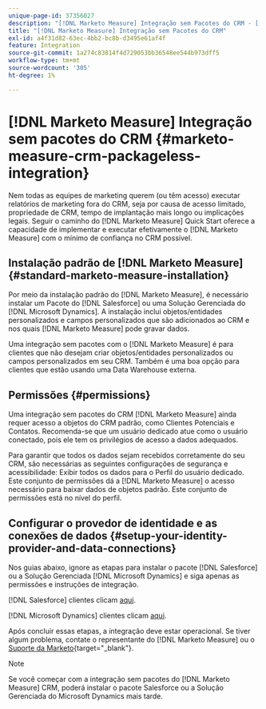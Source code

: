 ```yaml
---
unique-page-id: 37356027
description: "[!DNL Marketo Measure] Integração sem Pacotes do CRM - [!DNL Marketo Measure]"
title: "[!DNL Marketo Measure] Integração sem Pacotes do CRM"
exl-id: a4f31d82-63ec-4bb2-bc8b-d3495e61af4f
feature: Integration
source-git-commit: 1a274c83814f4d729053bb36548ee544b973dff5
workflow-type: tm+mt
source-wordcount: '305'
ht-degree: 1%

---
```


# [!DNL Marketo Measure] Integração sem pacotes do CRM {#marketo-measure-crm-packageless-integration}

Nem todas as equipes de marketing querem (ou têm acesso) executar relatórios de marketing fora do CRM, seja por causa de acesso limitado, propriedade de CRM, tempo de implantação mais longo ou implicações legais. Seguir o caminho do [!DNL Marketo Measure] Quick Start oferece a capacidade de implementar e executar efetivamente o [!DNL Marketo Measure] com o mínimo de confiança no CRM possível.

## Instalação padrão de [!DNL Marketo Measure] {#standard-marketo-measure-installation}

Por meio da instalação padrão do [!DNL Marketo Measure], é necessário instalar um Pacote do [!DNL Salesforce] ou uma Solução Gerenciada do [!DNL Microsoft Dynamics]. A instalação inclui objetos/entidades personalizados e campos personalizados que são adicionados ao CRM e nos quais [!DNL Marketo Measure] pode gravar dados.

Uma integração sem pacotes com o [!DNL Marketo Measure] é para clientes que não desejam criar objetos/entidades personalizados ou campos personalizados em seu CRM. Também é uma boa opção para clientes que estão usando uma Data Warehouse externa.

## Permissões {#permissions}

Uma integração sem pacotes do CRM [!DNL Marketo Measure] ainda requer acesso a objetos do CRM padrão, como Clientes Potenciais e Contatos. Recomenda-se que um usuário dedicado atue como o usuário conectado, pois ele tem os privilégios de acesso a dados adequados.

Para garantir que todos os dados sejam recebidos corretamente do seu CRM, são necessárias as seguintes configurações de segurança e acessibilidade: Exibir todos os dados para o Perfil do usuário dedicado. Este conjunto de permissões dá a [!DNL Marketo Measure] o acesso necessário para baixar dados de objetos padrão. Este conjunto de permissões está no nível do perfil.

## Configurar o provedor de identidade e as conexões de dados {#setup-your-identity-provider-and-data-connections}

Nos guias abaixo, ignore as etapas para instalar o pacote [!DNL Salesforce] ou a Solução Gerenciada [!DNL Microsoft Dynamics] e siga apenas as permissões e instruções de integração.

[!DNL Salesforce] clientes clicam [aqui](/help/configuration-and-setup/marketo-measure-and-salesforce/marketo-measure-salesforce-package-installation-and-set-up.md).

[!DNL Microsoft Dynamics] clientes clicam [aqui](/help/marketo-measure-and-dynamics/getting-started-with-marketo-measure-and-dynamics/microsoft-dynamics-crm-installation-guide.md).

Após concluir essas etapas, a integração deve estar operacional. Se tiver algum problema, contate o representante do [!DNL Marketo Measure] ou o [Suporte da Marketo](https://nation.marketo.com/t5/support/ct-p/Support){target="_blank"}.

>[!NOTE]
>
>Se você começar com a integração sem pacotes do [!DNL Marketo Measure] CRM, poderá instalar o pacote Salesforce ou a Solução Gerenciada do Microsoft Dynamics mais tarde.
